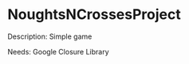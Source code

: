 NoughtsNCrossesProject
===================

Description: Simple game

Needs: Google Closure Library
